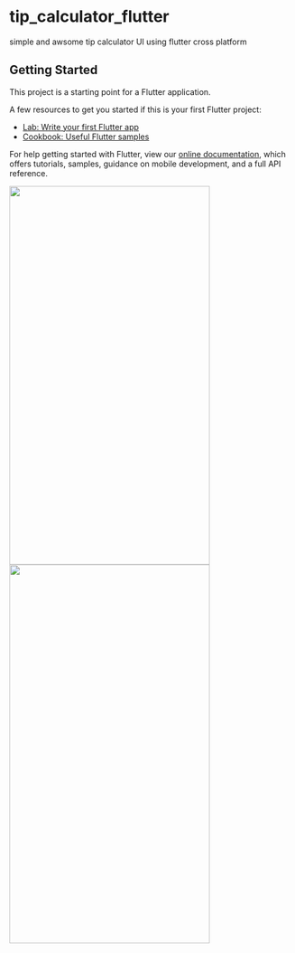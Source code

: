 # tip_calculator_flutter
simple and awsome tip calculator UI using flutter cross platform

## Getting Started

This project is a starting point for a Flutter application.

A few resources to get you started if this is your first Flutter project:

- [Lab: Write your first Flutter app](https://flutter.dev/docs/get-started/codelab)
- [Cookbook: Useful Flutter samples](https://flutter.dev/docs/cookbook)

For help getting started with Flutter, view our
[online documentation](https://flutter.dev/docs), which offers tutorials,
samples, guidance on mobile development, and a full API reference.

<img src="https://user-images.githubusercontent.com/54502617/161839363-4c5f82ba-2252-4692-90d8-d92d126ba236.png" width="355" height="670" /><img src="https://user-images.githubusercontent.com/54502617/161839687-d75b9e70-9caa-4e60-84c3-60d9e49966d9.png" width="355" height="670" />





